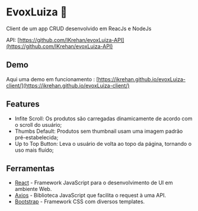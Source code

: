 # EvoxLuiza 🛒

  Client de um app CRUD desenvolvido em ReacJs e NodeJs
  
  API: [https://github.com/IKrehan/evoxLuiza-API](https://github.com/IKrehan/evoxLuiza-API)


## Demo
Aqui uma demo em funcionamento : [https://ikrehan.github.io/evoxLuiza-client/](https://ikrehan.github.io/evoxLuiza-client/)


## Features

- Infite Scroll: Os produtos são carregadas dinamicamente de acordo com o scroll do usuário;
- Thumbs Default: Produtos sem thumbnail usam uma imagem padrão pré-estabelecida;
- Up to Top Button: Leva o usuário de volta ao topo da página, tornando o uso mais fluído;

## Ferramentas

- [React](https://pt-br.reactjs.org) - Framework JavaScript para o desenvolvimento de UI em ambiente Web.
- [Axios](https://github.com/axios/axios) - Biblioteca JavaScript que facilita o request à uma API.
- [Bootstrap](http://getbootstrap.com/) - Framework CSS com diversos templates.

